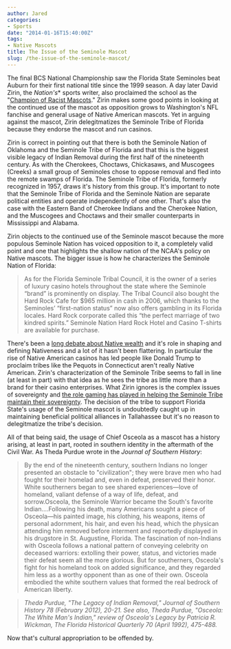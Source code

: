```yaml
---
author: Jared
categories:
- Sports
date: "2014-01-16T15:40:00Z"
tags:
- Native Mascots
title: The Issue of the Seminole Mascot
slug: /the-issue-of-the-seminole-mascot/
---
```


The final BCS National Championship saw the Florida State Seminoles beat Auburn for their first national title since the 1999 season. A day later David Zirin, the *Nation's** sports writer, also proclaimed the school as the "[Champion of Racist Mascots](http://www.thenation.com/blog/177800/florida-state-seminoles-champions-racist-mascots?page=full)." Zirin makes some good points in looking at the continued use of the mascot as opposition grows to Washington's NFL fanchise and general usage of Native American mascots. Yet in arguing against the mascot, Zirin delegitmatizes the Seminole Tribe of Florida because they endorse the mascot and run casinos.

Zirin is correct in pointing out that there is both the Seminole Nation of Oklahoma and the Seminole Tribe of Florida and that this is the biggest visible legacy of Indian Removal during the first half of the nineteenth century. As with the Cherokees, Choctaws, Chickasaws, and Muscogees (Creeks) a small group of Seminoles chose to oppose removal and fled into the remote swamps of Florida. The Seminole Tribe of Florida, formerly recognized in 1957, draws it's history from this group. It's important to note that the Seminole Tribe of Florida and the Seminole Nation are separate political entities and operate independently of one other. That's also the case with the Eastern Band of Cherokee Indians and the Cherokee Nation, and the Muscogees and Choctaws and their smaller counterparts in Mississippi and Alabama.

Zirin objects to the continued use of the Seminole mascot because the more populous Seminole Nation has voiced opposition to it, a completely valid point and one that highlights the shallow nation of the NCAA's policy on Native mascots. The bigger issue is how he characterizes the Seminole Nation of Florida:

> As for the Florida Seminole Tribal Council, it is the owner of a series of luxury casino hotels throughout the state where the Seminole “brand” is prominently on display. The Tribal Council also bought the Hard Rock Cafe for $965 million in cash in 2006, which thanks to the Seminoles’ “first-nation status” now also offers gambling in its Florida locales. Hard Rock corporate called this “the perfect marriage of two kindred spirits.” Seminole Nation Hard Rock Hotel and Casino T-shirts are available for purchase.

There's been a [long debate about Native wealth](https://uncpress.org/book/9781469606842/rich-indians/) and it's role in shaping and defining Nativeness and a lot of it hasn't been flattering. In particular the rise of Native American casinos has led people like Donald Trump to proclaim tribes like the Pequots in Connecticut aren't really Native American. Zirin's characterization of the Seminole Tribe seems to fall in line (at least in part) with that idea as he sees the tribe as little more than a brand for their casino enterprises. What Zirin ignores is the complex issues of sovereignty and [the role gaming has played in helping the Seminole Tribe maintain their sovereignty](https://www.dukeupress.edu/High-Stakes/). The decision of the tribe to support Florida State's usage of the Seminole mascot is undoubtedly caught up in maintaining beneficial political alliances in Tallahassee but it's no reason to delegitmatize the tribe's decision.

All of that being said, the usage of Chief Osceola as a mascot has a history arising, at least in part, rooted in southern identity in the aftermath of the Civil War. As Theda Purdue wrote in the *Journal of Southern History*:

> By the end of the nineteenth century, southern Indians no longer presented an obstacle to "civilization"; they were brave men who had fought for their homelad and, even in defeat, preserved their honor. White southerners began to see shared experiences—love of homeland, valiant defense of a way of life, defeat, and sorrow.Osceola, the Seminole Warrior became the South's favorite Indian.…Following his death, many Americans sought a piece of Osceola—his painted image, his clothing, his weapons, items of personal adornment, his hair, and even his head, which the physican attending him removed before interment and reportedly displayed in his drugstore in St. Augustine, Florida. The fascination of non-Indians with Osceola follows a national pattern of conveying celebrity on deceased warriors: extolling their power, status, and victories made their defeat seem all the more glorious. But for southerners, Osceola's fight for his homeland took on added significance, and they regarded him less as a worthy opponent than as one of their own. Osceola embodied the white southern values that formed the real bedrock of American liberty.

> <cite>Theda Purdue, "The Legacy of Indian Removal," *Journal of Southern History* 78 (February 2012), 20-21. See also, Theda Purdue, "Osceola: The White Man's Indian," review of *Osceola's Legacy* by Patricia R. Wickman, *The Florida Historical Quarterly* 70 (April 1992), 475-488.</cite>

Now that's cultural appropriation to be offended by.
